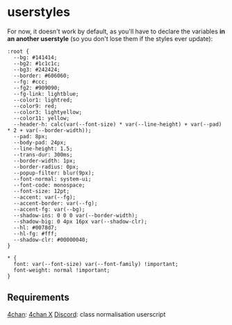# userstyles
For now, it doesn't work by default, as you'll have to declare the variables **in an another userstyle** (so you don't lose them if the styles ever update):
```
:root {
  --bg: #141414;
  --bg2: #1c1c1c;
  --bg3: #242424;
  --border: #606060;
  --fg: #ccc;
  --fg2: #909090;
  --fg-link: lightblue;
  --color1: lightred;
  --color9: red;
  --color3: lightyellow;
  --color11: yellow;
  --header-h: calc(var(--font-size) * var(--line-height) + var(--pad) * 2 + var(--border-width));
  --pad: 8px;
  --body-pad: 24px;
  --line-height: 1.5;
  --trans-dur: 300ms;
  --border-width: 1px;
  --border-radius: 0px;
  --popup-filter: blur(9px);
  --font-normal: system-ui;
  --font-code: monospace;
  --font-size: 12pt;
  --accent: var(--fg);
  --accent-border: var(--fg);
  --accent-fg: var(--bg);
  --shadow-ins: 0 0 0 var(--border-width);
  --shadow-big: 0 4px 16px var(--shadow-clr);
  --hl: #0078d7;
  --hl-fg: #fff;
  --shadow-clr: #00000040;
}

* {
  font: var(--font-size) var(--font-family) !important;
  font-weight: normal !important;
}
```

## Requirements
[4chan](./4chan.user.styl): [4chan X](https://www.4chan-x.net)
[Discord](./discord.user.styl): class normalisation userscript
